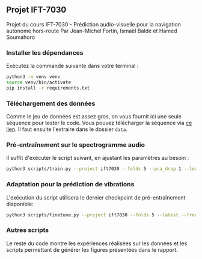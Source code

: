 ## Projet IFT-7030
Projet du cours IFT-7030 - Prédiction audio-visuelle pour la navigation autonome hors-route
Par Jean-Michel Fortin, Ismaël Baldé et Hamed Soumahoro

### Installer les dépendances
Exécutez la commande suivante dans votre terminal :

```bash
python3 -m venv venv
source venv/bin/activate
pip install -r requirements.txt
```

### Téléchargement des données
Comme le jeu de données est assez gros, on vous fournit ici une seule séquence pour tester le code. Vous pouvez télécharger la séquence via [ce lien](https://ulavaldti-my.sharepoint.com/:u:/g/personal/jmfor48_ulaval_ca/Ed0nMZp24qxHgQxycfi2DigBg_0p4Aq-iiD6bD0Voky17g?e=hSeIeR). Il faut ensuite l'extraire dans le dossier `data`.

### Pré-entraînement sur le spectrogramme audio
Il suffit d'exécuter le script suivant, en ajustant les paramètres au besoin :

```bash
python3 scripts/train.py --project ift7030 --folds 5 --pca_drop 1 --lowpass_freq 0
```

### Adaptation pour la prédiction de vibrations
L'exécution du script utilisera le dernier checkpoint de pré-entraînement disponible:

```bash
python3 scripts/finetune.py --project ift7030 --folds 5 --latest --freeze --metric vibration
```

### Autres scripts
Le reste du code montre les expériences réalisées sur les données et les scripts permettant de générer les figures présentées dans le rapport. 
